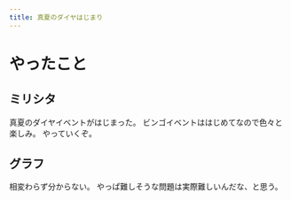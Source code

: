 ```yaml
---
title: 真夏のダイヤはじまり
---
```


# やったこと

## ミリシタ

真夏のダイヤイベントがはじまった。
ビンゴイベントははじめてなので色々と楽しみ。
やっていくぞ。

## グラフ

相変わらず分からない。
やっぱ難しそうな問題は実際難しいんだな、と思う。
